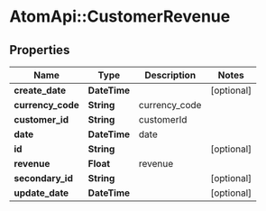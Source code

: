 # AtomApi::CustomerRevenue

## Properties
Name | Type | Description | Notes
------------ | ------------- | ------------- | -------------
**create_date** | **DateTime** |  | [optional] 
**currency_code** | **String** | currency_code | 
**customer_id** | **String** | customerId | 
**date** | **DateTime** | date | 
**id** | **String** |  | [optional] 
**revenue** | **Float** | revenue | 
**secondary_id** | **String** |  | [optional] 
**update_date** | **DateTime** |  | [optional] 


